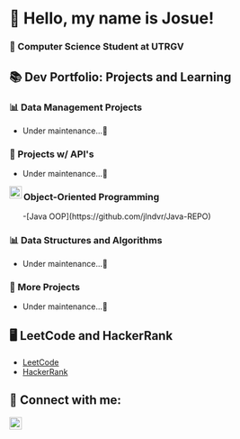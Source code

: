 <h1>👋 Hello, my name is Josue!</h1>

<h3>🤠 Computer Science Student at UTRGV</h3>

<h2>📚 Dev Portfolio: Projects and Learning</h2>

<h3>📊 Data Management Projects</h3>
<ul>
  <li><a>Under maintenance...🐢</a></li>
</ul>

<h3>📡 Projects w/ API's</h3>
<ul>
<li><a>Under maintenance...🐢</a></li>
</ul>

<img align="left" width="22px" src="https://upload.wikimedia.org/wikipedia/en/thumb/3/30/Java_programming_language_logo.svg/300px-Java_programming_language_logo.svg.png" />
<h3>Object-Oriented Programming</h3>
<ul>  
  -[Java OOP](https://github.com/jlndvr/Java-REPO)
</ul>
 
<h3>📊 Data Structures and Algorithms</h3>
<ul>
  <li><a>Under maintenance...🐢</a></li>
</ul>

<h3>🔨 More Projects</h3>
<ul>
  <li><a>Under maintenance...🐢</a></li>
</ul>

<h2>🖥️ LeetCode and HackerRank</h2>
<ul>
  <li><a href="https://github.com/jlndvr/LeetCode">LeetCode</a></li>
  <li><a href="https://github.com/jlndvr/HackerRank">HackerRank</a></li>
</ul>

<h2>🤳 Connect with me:</h2>
<p>
  <a href="https://www.linkedin.com/in/jlndvr">
    <img align="left" width="22px" src="https://upload.wikimedia.org/wikipedia/commons/c/ca/LinkedIn_logo_initials.png" alt="LinkedIn logo"/>
  </a>
</p>
